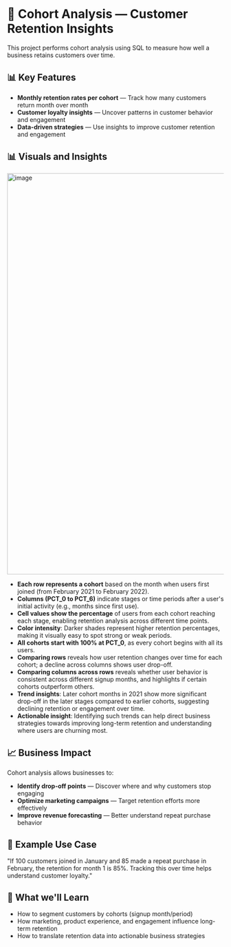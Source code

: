 # 🧠 Cohort Analysis — Customer Retention Insights
This project performs cohort analysis using SQL to measure how well a business retains customers over time.

## 📊 Key Features
- **Monthly retention rates per cohort** — Track how many customers return month over month
- **Customer loyalty insights** — Uncover patterns in customer behavior and engagement
- **Data-driven strategies** — Use insights to improve customer retention and engagement

## 📊 Visuals and Insights
<img width="1204" height="932" alt="image" src="https://github.com/user-attachments/assets/bd0f44ff-c593-4b78-b7c3-b743aa7fe261" />

- **Each row represents a cohort** based on the month when users first joined (from February 2021 to February 2022).
- **Columns (PCT_0 to PCT_6)** indicate stages or time periods after a user's initial activity (e.g., months since first use).
- **Cell values show the percentage** of users from each cohort reaching each stage, enabling retention analysis across different time points.
- **Color intensity**: Darker shades represent higher retention percentages, making it visually easy to spot strong or weak periods.
- **All cohorts start with 100% at PCT_0**, as every cohort begins with all its users.
- **Comparing rows** reveals how user retention changes over time for each cohort; a decline across columns shows user drop-off.
- **Comparing columns across rows** reveals whether user behavior is consistent across different signup months, and highlights if certain cohorts outperform others.
- **Trend insights**: Later cohort months in 2021 show more significant drop-off in the later stages compared to earlier cohorts, suggesting declining retention or engagement over time.
- **Actionable insight**: Identifying such trends can help direct business strategies towards improving long-term retention and understanding where users are churning most.

## 📈 Business Impact
Cohort analysis allows businesses to:
- **Identify drop-off points** — Discover where and why customers stop engaging
- **Optimize marketing campaigns** — Target retention efforts more effectively
- **Improve revenue forecasting** — Better understand repeat purchase behavior

## 💼 Example Use Case
"If 100 customers joined in January and 85 made a repeat purchase in February, the retention for month 1 is 85%. Tracking this over time helps understand customer loyalty."

## 🎯 What we'll Learn
- How to segment customers by cohorts (signup month/period)
- How marketing, product experience, and engagement influence long-term retention
- How to translate retention data into actionable business strategies
